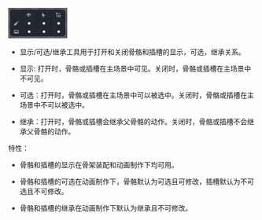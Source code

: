 

![](5576b6120294c.png)

* 显示/可选/继承工具用于打开和关闭骨骼和插槽的显示，可选，继承关系。

* 显示: 打开时，骨骼或插槽在主场景中可见。关闭时，骨骼或插槽在主场景中不可见。

* 可选：打开时，骨骼或插槽在主场景中可以被选中。关闭时，骨骼或插槽在主场景中不可以被选中。

* 继承：打开时，骨骼或插槽会继承父骨骼的动作。关闭时，骨骼或插槽不会继承父骨骼的动作。



特性：

* 骨骼和插槽的显示在骨架装配和动画制作下均可用。

* 骨骼和插槽的可选在动画制作下，骨骼默认为可选且可修改，插槽默认为不可选且不可修改。

* 骨骼和插槽的继承在动画制作下默认为继承且不可修改。